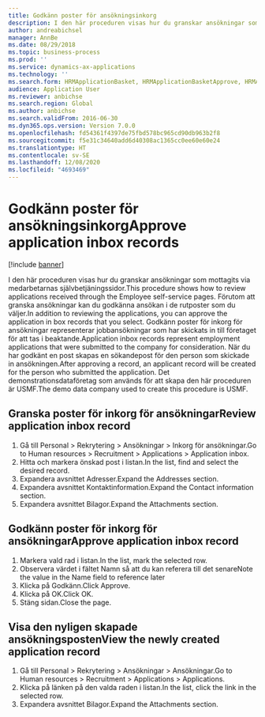 ```yaml
---
title: Godkänn poster för ansökningsinkorg
description: I den här proceduren visas hur du granskar ansökningar som mottagits via medarbetarnas självbetjäningssidor.
author: andreabichsel
manager: AnnBe
ms.date: 08/29/2018
ms.topic: business-process
ms.prod: ''
ms.service: dynamics-ax-applications
ms.technology: ''
ms.search.form: HRMApplicationBasket, HRMApplicationBasketApprove, HRMApplication
audience: Application User
ms.reviewer: anbichse
ms.search.region: Global
ms.author: anbichse
ms.search.validFrom: 2016-06-30
ms.dyn365.ops.version: Version 7.0.0
ms.openlocfilehash: fd54361f4397de75fbd578bc965cd90db963b2f8
ms.sourcegitcommit: f5e31c34640add6d40308ac1365cc0ee60e60e24
ms.translationtype: HT
ms.contentlocale: sv-SE
ms.lasthandoff: 12/08/2020
ms.locfileid: "4693469"
---
```

# <a name="approve-application-inbox-records"></a><span data-ttu-id="a80c2-103">Godkänn poster för ansökningsinkorg</span><span class="sxs-lookup"><span data-stu-id="a80c2-103">Approve application inbox records</span></span>

[!include [banner](../../includes/banner.md)]

<span data-ttu-id="a80c2-104">I den här proceduren visas hur du granskar ansökningar som mottagits via medarbetarnas självbetjäningssidor.</span><span class="sxs-lookup"><span data-stu-id="a80c2-104">This procedure shows how to review applications received through the Employee self-service pages.</span></span> <span data-ttu-id="a80c2-105">Förutom att granska ansökningar kan du godkänna ansökan i de rutposter som du väljer.</span><span class="sxs-lookup"><span data-stu-id="a80c2-105">In addition to reviewing the applications, you can approve the application in box records that you select.</span></span> <span data-ttu-id="a80c2-106">Godkänn poster för inkorg för ansökningar representerar jobbansökningar som har skickats in till företaget för att tas i beaktande.</span><span class="sxs-lookup"><span data-stu-id="a80c2-106">Application inbox records represent employment applications that were submitted to the company for consideration.</span></span> <span data-ttu-id="a80c2-107">När du har godkänt en post skapas en sökandepost för den person som skickade in ansökningen.</span><span class="sxs-lookup"><span data-stu-id="a80c2-107">After approving a record, an applicant record will be created for the person who submitted the application.</span></span> <span data-ttu-id="a80c2-108">Det demonstrationsdataföretag som används för att skapa den här proceduren är USMF.</span><span class="sxs-lookup"><span data-stu-id="a80c2-108">The demo data company used to create this procedure is USMF.</span></span>


## <a name="review-application-inbox-record"></a><span data-ttu-id="a80c2-109">Granska poster för inkorg för ansökningar</span><span class="sxs-lookup"><span data-stu-id="a80c2-109">Review application inbox record</span></span>
1. <span data-ttu-id="a80c2-110">Gå till Personal > Rekrytering > Ansökningar > Inkorg för ansökningar.</span><span class="sxs-lookup"><span data-stu-id="a80c2-110">Go to Human resources > Recruitment > Applications > Application inbox.</span></span>
2. <span data-ttu-id="a80c2-111">Hitta och markera önskad post i listan.</span><span class="sxs-lookup"><span data-stu-id="a80c2-111">In the list, find and select the desired record.</span></span>
3. <span data-ttu-id="a80c2-112">Expandera avsnittet Adresser.</span><span class="sxs-lookup"><span data-stu-id="a80c2-112">Expand the Addresses section.</span></span>
4. <span data-ttu-id="a80c2-113">Expandera avsnittet Kontaktinformation.</span><span class="sxs-lookup"><span data-stu-id="a80c2-113">Expand the Contact information section.</span></span>
5. <span data-ttu-id="a80c2-114">Expandera avsnittet Bilagor.</span><span class="sxs-lookup"><span data-stu-id="a80c2-114">Expand the Attachments section.</span></span>

## <a name="approve-application-inbox-record"></a><span data-ttu-id="a80c2-115">Godkänn poster för inkorg för ansökningar</span><span class="sxs-lookup"><span data-stu-id="a80c2-115">Approve application inbox record</span></span>
1. <span data-ttu-id="a80c2-116">Markera vald rad i listan.</span><span class="sxs-lookup"><span data-stu-id="a80c2-116">In the list, mark the selected row.</span></span>
2. <span data-ttu-id="a80c2-117">Observera värdet i fältet Namn så att du kan referera till det senare</span><span class="sxs-lookup"><span data-stu-id="a80c2-117">Note the value in the Name field to reference later</span></span>
3. <span data-ttu-id="a80c2-118">Klicka på Godkänn.</span><span class="sxs-lookup"><span data-stu-id="a80c2-118">Click Approve.</span></span>
4. <span data-ttu-id="a80c2-119">Klicka på OK.</span><span class="sxs-lookup"><span data-stu-id="a80c2-119">Click OK.</span></span>
5. <span data-ttu-id="a80c2-120">Stäng sidan.</span><span class="sxs-lookup"><span data-stu-id="a80c2-120">Close the page.</span></span>

## <a name="view-the-newly-created-application-record"></a><span data-ttu-id="a80c2-121">Visa den nyligen skapade ansökningsposten</span><span class="sxs-lookup"><span data-stu-id="a80c2-121">View the newly created application record</span></span>
1. <span data-ttu-id="a80c2-122">Gå till Personal > Rekrytering > Ansökningar > Ansökningar.</span><span class="sxs-lookup"><span data-stu-id="a80c2-122">Go to Human resources > Recruitment > Applications > Applications.</span></span>
2. <span data-ttu-id="a80c2-123">Klicka på länken på den valda raden i listan.</span><span class="sxs-lookup"><span data-stu-id="a80c2-123">In the list, click the link in the selected row.</span></span>
3. <span data-ttu-id="a80c2-124">Expandera avsnittet Bilagor.</span><span class="sxs-lookup"><span data-stu-id="a80c2-124">Expand the Attachments section.</span></span>

